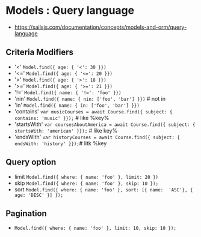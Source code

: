 # Models : Query language

- https://sailsjs.com/documentation/concepts/models-and-orm/query-language

## Criteria Modifiers

- '<'   `Model.find({ age: { '<': 30 }})`
- '<='  `Model.find({ age: { '<=': 20 }})`
- '>'   `Model.find({ age: { '>': 18 }})`
- '>='  `Model.find({ age: { '>=': 21 }})`
- '!='  `Model.find({ name: { '!=': 'foo' }})`
- 'nin' `Model.find({ name: { nin: ['foo', 'bar'] }})` # not in
- 'in'  `Model.find({ name: { in: ['foo', 'bar'] }})`
- 'contains'    `var musicCourses = await Course.find({ subject: { contains: 'music' }});` # like %key%
- 'startsWith'  `var coursesAboutAmerica = await Course.find({ subject: { startsWith: 'american' }});` # like key%
- 'endsWith'    `var historyCourses = await Course.find({ subject: { endsWith: 'history' }});`# litk %key

## Query option 

- limit `Model.find({ where: { name: 'foo' }, limit: 20 })`
- skip  `Model.find({ where: { name: 'foo' }, skip: 10 });`
- sort  `Model.find({ where: { name: 'foo' }, sort: [{ name:  'ASC'}, { age: 'DESC' }] });`

## Pagination

- `Model.find({ where: { name: 'foo' }, limit: 10, skip: 10 });`